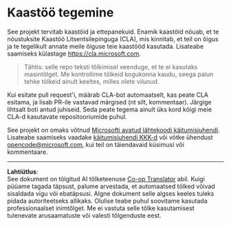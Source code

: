 <!--
CO_OP_TRANSLATOR_METADATA:
{
  "original_hash": "977ec5266dfd78ad1ce2bd8d46fccbda",
  "translation_date": "2025-10-11T11:09:35+00:00",
  "source_file": "CONTRIBUTING.md",
  "language_code": "et"
}
-->
# Kaastöö tegemine

See projekt tervitab kaastöid ja ettepanekuid. Enamik kaastöid nõuab, et te nõustuksite Kaastöö Litsentsilepinguga (CLA), mis kinnitab, et teil on õigus ja te tegelikult annate meile õiguse teie kaastööd kasutada. Lisateabe saamiseks külastage https://cla.microsoft.com.

> Tähtis: selle repo teksti tõlkimisel veenduge, et te ei kasutaks masintõlget. Me kontrollime tõlkeid kogukonna kaudu, seega palun tehke tõlkeid ainult keeltes, milles olete vilunud.

Kui esitate pull request'i, määrab CLA-bot automaatselt, kas peate CLA esitama, ja lisab PR-ile vastavad märgised (nt silt, kommentaar). Järgige lihtsalt boti antud juhiseid. Seda peate tegema ainult üks kord kõigi meie CLA-d kasutavate repositooriumide puhul.

See projekt on omaks võtnud [Microsofti avatud lähtekoodi käitumisjuhendi](https://opensource.microsoft.com/codeofconduct/).
Lisateabe saamiseks vaadake [käitumisjuhendi KKK-d](https://opensource.microsoft.com/codeofconduct/faq/) 
või võtke ühendust [opencode@microsoft.com](mailto:opencode@microsoft.com), kui teil on täiendavaid küsimusi või kommentaare.

---

**Lahtiütlus**:  
See dokument on tõlgitud AI tõlketeenuse [Co-op Translator](https://github.com/Azure/co-op-translator) abil. Kuigi püüame tagada täpsust, palume arvestada, et automaatsed tõlked võivad sisaldada vigu või ebatäpsusi. Algne dokument selle algses keeles tuleks pidada autoriteetseks allikaks. Olulise teabe puhul soovitame kasutada professionaalset inimtõlget. Me ei vastuta selle tõlke kasutamisest tulenevate arusaamatuste või valesti tõlgenduste eest.